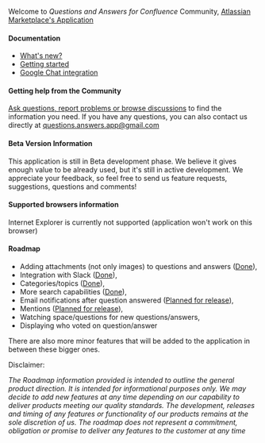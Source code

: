 Welcome to _Questions and Answers for Confluence_ Community, [Atlassian Marketplace's Application](https://marketplace.atlassian.com/1221163)

#### Documentation
* [What's new?](https://github.com/questions-answers/community/wiki/What's-new)
* [Getting started](https://github.com/questions-answers/community/wiki/Documentation)
* [Google Chat integration](https://github.com/questions-answers/community/wiki/Google-Chat-integration)

#### Getting help from the Community
[Ask questions, report problems or browse discussions](https://github.com/questions-answers/community/issues) to find the information you need. If you have any questions, you can also contact us directly at questions.answers.app@gmail.com

#### Beta Version Information
This application is still in Beta development phase. We believe it gives enough value to be already used, but it's still in active development. We appreciate your feedback, so feel free to send us feature requests, suggestions, questions and comments!

#### Supported browsers information
Internet Explorer is currently not supported (application won't work on this browser)

#### Roadmap

* Adding attachments (not only images) to questions and answers ([Done](https://github.com/questions-answers/community/wiki/What's-new#15032020-attaching-non-image-files-to-questionsanswers)),
* Integration with Slack ([Done](https://github.com/questions-answers/community/wiki/What's-new#12042020-connecting-space-to-slack-channel)),
* Categories/topics ([Done](https://github.com/questions-answers/community/wiki/What's-new#17052020-assigning-tags-to-questions)),
* More search capabilities ([Done](https://github.com/questions-answers/community/wiki/What's-new#30052020-new-feature-searching-sorting-and-filtering-questions-now-possible)),
* Email notifications after question answered ([Planned for release](https://github.com/questions-answers/community/issues/7)),
* Mentions ([Planned for release](https://github.com/questions-answers/community/issues/11)),
* Watching space/questions for new questions/answers,
* Displaying who voted on question/answer

There are also more minor features that will be added to the application in between these bigger ones.

Disclaimer:

_The Roadmap information provided is intended to outline the general product direction. It is intended for informational purposes only. We may decide to add new features at any time depending on our capability to deliver products meeting our quality standards. The development, releases and timing of any features or functionality of our products remains at the sole discretion of us. The roadmap does not represent a commitment, obligation or promise to deliver any features to the customer at any time_
